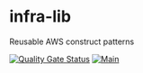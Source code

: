 # infra-lib

Reusable AWS construct patterns

[![Quality Gate Status](https://sonarcloud.io/api/project_badges/measure?project=badatt_infra-lib&metric=alert_status)](https://sonarcloud.io/dashboard?id=badatt_infra-lib)
[![Main](https://github.com/badatt/infra-lib/actions/workflows/main.yml/badge.svg?event=push)](https://github.com/badatt/infra-lib/actions/workflows/main.yml)
